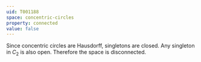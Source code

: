 ```yaml
---
uid: T001188
space: concentric-circles
property: connected
value: false
---
```

Since concentric circles are Hausdorff, singletons are closed. Any singleton in $C_2$ is also open. Therefore the space is disconnected.

